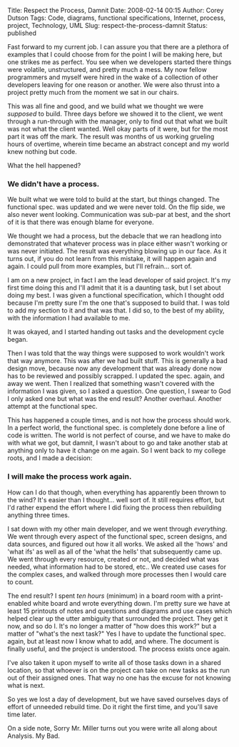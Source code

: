 Title: Respect the Process, Damnit
Date: 2008-02-14 00:15
Author: Corey Dutson
Tags: Code, diagrams, functional specifications, Internet, process, project, Technology, UML
Slug: respect-the-process-damnit
Status: published

Fast forward to my current job. I can assure you that there are a
plethora of examples that I could choose from for the point I will be
making here, but one strikes me as perfect. You see when we developers
started there things were volatile, unstructured, and pretty much a
mess. My now fellow programmers and myself were hired in the wake of a
collection of other developers leaving for one reason or another. We
were also thrust into a project pretty much from the moment we sat in
our chairs.

This was all fine and good, and we build what we thought we were
*supposed* to build. Three days before we showed it to the client, we
went through a run-through with the manager, only to find out that what
we built was not what the client wanted. Well okay parts of it were, but
for the most part it was off the mark. The result was months of us
working grueling hours of overtime, wherein time became an abstract
concept and my world knew nothing but code.

What the hell happened?

### We didn't have a process.

We built what we were told to build at the start, but things changed.
The functional spec. was updated and we were never told. On the flip
side, we also never went looking. Communication was sub-par at best, and
the short of it is that there was enough blame for everyone.

We thought we had a process, but the debacle that we ran headlong into
demonstrated that whatever process was in place either wasn't working or
was never initiated. The result was everything blowing up in our face.
As it turns out, if you do not learn from this mistake, it will happen
again and again. I could pull from more examples, but I'll refrain...
sort of.  
  
I am on a new project, in fact I am the lead developer of said project.
It's my first time doing this and I'll admit that it is a daunting task,
but I set about doing my best. I was given a functional specification,
which I thought odd because I'm pretty sure I'm the one that's supposed
to build that. I was told to add my section to it and that was that. I
did so, to the best of my ability, with the information I had available
to me.

It was okayed, and I started handing out tasks and the development cycle
began.

Then I was told that the way things were supposed to work wouldn't work
that way anymore. This was after we had built stuff. This is generally a
bad design move, because now any development that was already done now
has to be reviewed and possibly scrapped. I updated the spec. again, and
away we went. Then I realized that something wasn't covered with the
information I was given, so I asked a question. One question, I swear to
God I only asked one but what was the end result? Another overhaul.
Another attempt at the functional spec.

This has happened a couple times, and is not how the process should
work. In a perfect world, the functional spec. is completely done before
a line of code is written. The world is not perfect of course, and we
have to make do with what we got, but damnit, I wasn't about to go and
take another stab at anything only to have it change on me again. So I
went back to my college roots, and I made a decision:

### I will make the process work again.

How can I do that though, when everything has apparently been thrown to
the wind? It's easier than I thought... well sort of. It still requires
effort, but I'd rather expend the effort where I did fixing the process
then rebuilding anything three times.

I sat down with my other main developer, and we went through
*everything*. We went through every aspect of the functional spec,
screen designs, and data sources, and figured out how it all works. We
asked all the 'hows' and 'what ifs' as well as all of the 'what the
hells' that subsequently came up. We went through every resource,
created or not, and decided what was needed, what information had to be
stored, etc.. We created use cases for the complex cases, and walked
through more processes then I would care to count.

The end result? I spent *ten hours* (minimum) in a board room with a
print-enabled white board and wrote everything down. I'm pretty sure we
have at least 15 printouts of notes and questions and diagrams and use
cases which helped clear up the utter ambiguity that surrounded the
project. They get it now, and so do I. It's no longer a matter of "how
does this work?" but a matter of "what's the next task?" Yes I have to
update the functional spec. again, but at least now I know what to add,
and where. The document is finally useful, and the project is
understood. The process exists once again.

I've also taken it upon myself to write all of those tasks down in a
shared location, so that whoever is on the project can take on new tasks
as the run out of their assigned ones. That way no one has the excuse
for not knowing what is next.

So yes we lost a day of development, but we have saved ourselves days of
effort of unneeded rebuild time. Do it right the first time, and you'll
save time later.

On a side note, Sorry Mr. Miller turns out you were write all along
about Analysis. My Bad.
